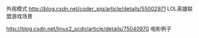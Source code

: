 外观模式
http://blog.csdn.net/coder_pig/article/details/55002971    LOL英雄联盟游戏场景

http://blog.csdn.net/linux2_scdn/article/details/75040970   电影例子

